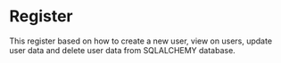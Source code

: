 # Register
This register based on how to create a new user, view on users, update user data and delete user data from SQLALCHEMY database.
